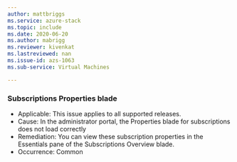 ```yaml
---
author: mattbriggs
ms.service: azure-stack
ms.topic: include
ms.date: 2020-06-20
ms.author: mabrigg
ms.reviewer: kivenkat
ms.lastreviewed: nan
ms.issue-id: azs-1063
ms.sub-service: Virtual Machines

---
```

### Subscriptions Properties blade

- Applicable: This issue applies to all supported releases.
- Cause: In the administrator portal, the Properties blade for subscriptions does not load correctly
- Remediation: You can view these subscription properties in the Essentials pane of the Subscriptions Overview blade.
- Occurrence: Common
